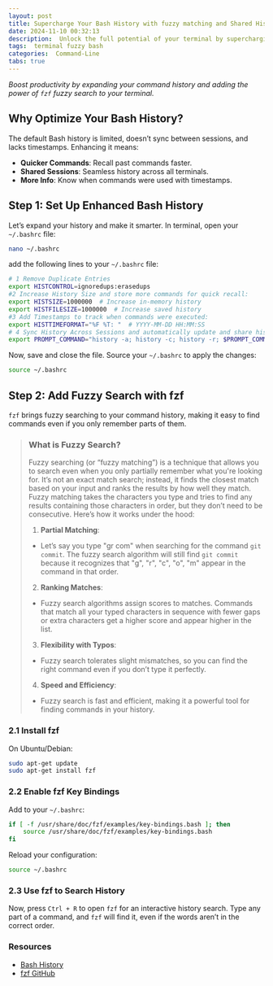 ```yaml
---
layout: post
title: Supercharge Your Bash History with fuzzy matching and Shared History
date: 2024-11-10 00:32:13
description:  Unlock the full potential of your terminal by supercharging your Bash history and integrating the powerful fzf fuzzy finder.
tags:  terminal fuzzy bash
categories:  Command-Line
tabs: true
---
```




*Boost productivity by expanding your command history and adding the power of `fzf` fuzzy search to your terminal.*

## Why Optimize Your Bash History?

The default Bash history is limited, doesn’t sync between sessions, and lacks timestamps. Enhancing it means:

- **Quicker Commands**: Recall past commands faster.
- **Shared Sessions**: Seamless history across all terminals.
- **More Info**: Know when commands were used with timestamps.

## Step 1: Set Up Enhanced Bash History

Let’s expand your history and make it smarter.
In terminal, open your `~/.bashrc` file:

```bash
nano ~/.bashrc
```
add the following lines to your `~/.bashrc` file:

```bash
# 1 Remove Duplicate Entries
export HISTCONTROL=ignoredups:erasedups
#2 Increase History Size and store more commands for quick recall:
export HISTSIZE=1000000  # Increase in-memory history
export HISTFILESIZE=1000000  # Increase saved history
#3 Add Timestamps to track when commands were executed:
export HISTTIMEFORMAT="%F %T: "  # YYYY-MM-DD HH:MM:SS
# 4 Sync History Across Sessions and automatically update and share history across all open terminals:
export PROMPT_COMMAND="history -a; history -c; history -r; $PROMPT_COMMAND"
```
Now, save and close the file. Source your `~/.bashrc` to apply the changes:

```bash
source ~/.bashrc
```

## Step 2: Add Fuzzy Search with fzf

`fzf` brings fuzzy searching to your command history, making it easy to find commands even if you only remember parts of them.

>### What is Fuzzy Search?
>Fuzzy searching (or “fuzzy matching”) is a technique that allows you to search even when you only partially remember what you're looking for. It’s not an exact match search; instead, it finds the closest match based on your input and ranks the results by how well they match.
>Fuzzy matching takes the characters you type and tries to find any results containing those characters in order, but they don’t need to be consecutive. Here’s how it works under the hood:
>1. **Partial Matching**:
>   - Let’s say you type "gr com" when searching for the command `git commit`. The fuzzy search algorithm will still find `git commit` because it recognizes that "g", "r", "c", "o", "m" appear in the command in that order.
>2. **Ranking Matches**:
>   - Fuzzy search algorithms assign scores to matches. Commands that match all your typed characters in sequence with fewer gaps or extra characters get a higher score and appear higher in the list.
> 3. **Flexibility with Typos**:
>   - Fuzzy search tolerates slight mismatches, so you can find the right command even if you don’t type it perfectly.
> 4. **Speed and Efficiency**:
>  - Fuzzy search is fast and efficient, making it a powerful tool for finding commands in your history.



### 2.1 Install fzf

On Ubuntu/Debian:

```bash
sudo apt-get update
sudo apt-get install fzf
```

### 2.2 Enable fzf Key Bindings

Add to your `~/.bashrc`:

```bash
if [ -f /usr/share/doc/fzf/examples/key-bindings.bash ]; then
    source /usr/share/doc/fzf/examples/key-bindings.bash
fi
```

Reload your configuration:

```bash
source ~/.bashrc
```

### 2.3 Use fzf to Search History

Now, press `Ctrl + R` to open `fzf` for an interactive history search. Type any part of a command, and `fzf` will find it, even if the words aren’t in the correct order.


### Resources

- [Bash History](https://www.gnu.org/software/bash/manual/html_node/Bash-History-Builtins.html)
- [fzf GitHub](https://github.com/junegunn/fzf)